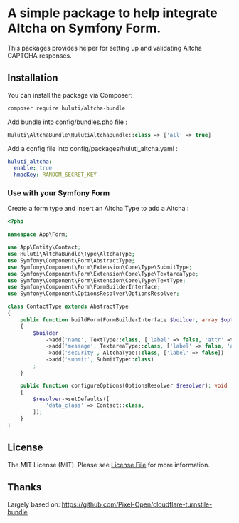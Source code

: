 A simple package to help integrate Altcha on Symfony Form.
======================

<!-- [![Minimum PHP Version](https://img.shields.io/badge/php-%3E%3D%207.4-green)](https://php.net/)
[![Minimum Symfony Version](https://img.shields.io/badge/symfony-%3E%3D%205.4-green)](https://symfony.com)
[![GitHub release](https://img.shields.io/github/v/release/huluti/altcha-bundle)](https://github.com/huluti/altcha-bundle/releases)
[![Quality Gate Status](https://sonarcloud.io/api/project_badges/measure?project=huluti_altcha-bundle&metric=alert_status)](https://sonarcloud.io/summary/new_code?id=huluti_altcha-bundle) -->

This packages provides helper for setting up and validating Altcha CAPTCHA responses.

## Installation

You can install the package via Composer:

```bash
composer require huluti/altcha-bundle
```

Add bundle into config/bundles.php file :

```php
Huluti\AltchaBundle\HulutiAltchaBundle::class => ['all' => true]
```
Add a config file into config/packages/huluti_altcha.yaml : 

```yaml
huluti_altcha:
  enable: true
  hmacKey: RANDOM_SECRET_KEY
```

### Use with your Symfony Form

Create a form type and insert an Altcha Type to add a Altcha : 

```php
<?php

namespace App\Form;

use App\Entity\Contact;
use Huluti\AltchaBundle\Type\AltchaType;
use Symfony\Component\Form\AbstractType;
use Symfony\Component\Form\Extension\Core\Type\SubmitType;
use Symfony\Component\Form\Extension\Core\Type\TextareaType;
use Symfony\Component\Form\Extension\Core\Type\TextType;
use Symfony\Component\Form\FormBuilderInterface;
use Symfony\Component\OptionsResolver\OptionsResolver;

class ContactType extends AbstractType
{
    public function buildForm(FormBuilderInterface $builder, array $options): void
    {
        $builder
            ->add('name', TextType::class, ['label' => false, 'attr' => ['placeholder' => 'name']])
            ->add('message', TextareaType::class, ['label' => false, 'attr' => ['placeholder' => 'message']])
            ->add('security', AltchaType::class, ['label' => false])
            ->add('submit', SubmitType::class)
        ;
    }

    public function configureOptions(OptionsResolver $resolver): void
    {
        $resolver->setDefaults([
            'data_class' => Contact::class,
        ]);
    }
}
```

## License

The MIT License (MIT). Please see [License File](LICENSE.md) for more information.

## Thanks

Largely based on: https://github.com/Pixel-Open/cloudflare-turnstile-bundle